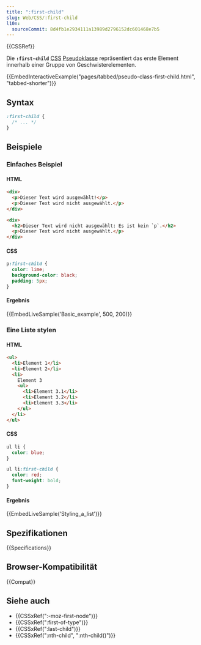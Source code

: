 ```yaml
---
title: ":first-child"
slug: Web/CSS/:first-child
l10n:
  sourceCommit: 8d4fb1e2934111a13989d2796152dc601468e7b5
---
```


{{CSSRef}}

Die **`:first-child`** [CSS](/de/docs/Web/CSS) [Pseudoklasse](/de/docs/Web/CSS/Pseudo-classes) repräsentiert das erste Element innerhalb einer Gruppe von Geschwisterelementen.

{{EmbedInteractiveExample("pages/tabbed/pseudo-class-first-child.html", "tabbed-shorter")}}

## Syntax

```css
:first-child {
  /* ... */
}
```

## Beispiele

### Einfaches Beispiel

#### HTML

```html
<div>
  <p>Dieser Text wird ausgewählt!</p>
  <p>Dieser Text wird nicht ausgewählt.</p>
</div>

<div>
  <h2>Dieser Text wird nicht ausgewählt: Es ist kein `p`.</h2>
  <p>Dieser Text wird nicht ausgewählt.</p>
</div>
```

#### CSS

```css
p:first-child {
  color: lime;
  background-color: black;
  padding: 5px;
}
```

#### Ergebnis

{{EmbedLiveSample('Basic_example', 500, 200)}}

### Eine Liste stylen

#### HTML

```html
<ul>
  <li>Element 1</li>
  <li>Element 2</li>
  <li>
    Element 3
    <ul>
      <li>Element 3.1</li>
      <li>Element 3.2</li>
      <li>Element 3.3</li>
    </ul>
  </li>
</ul>
```

#### CSS

```css
ul li {
  color: blue;
}

ul li:first-child {
  color: red;
  font-weight: bold;
}
```

#### Ergebnis

{{EmbedLiveSample('Styling_a_list')}}

## Spezifikationen

{{Specifications}}

## Browser-Kompatibilität

{{Compat}}

## Siehe auch

- {{CSSxRef(":-moz-first-node")}}
- {{CSSxRef(":first-of-type")}}
- {{CSSxRef(":last-child")}}
- {{CSSxRef(":nth-child", ":nth-child()")}}
